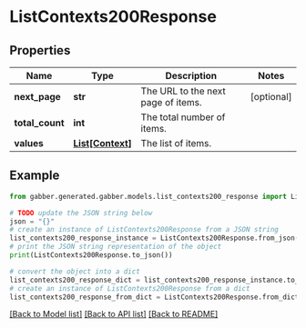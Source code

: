 # ListContexts200Response


## Properties

Name | Type | Description | Notes
------------ | ------------- | ------------- | -------------
**next_page** | **str** | The URL to the next page of items. | [optional] 
**total_count** | **int** | The total number of items. | 
**values** | [**List[Context]**](Context.md) | The list of items. | 

## Example

```python
from gabber.generated.gabber.models.list_contexts200_response import ListContexts200Response

# TODO update the JSON string below
json = "{}"
# create an instance of ListContexts200Response from a JSON string
list_contexts200_response_instance = ListContexts200Response.from_json(json)
# print the JSON string representation of the object
print(ListContexts200Response.to_json())

# convert the object into a dict
list_contexts200_response_dict = list_contexts200_response_instance.to_dict()
# create an instance of ListContexts200Response from a dict
list_contexts200_response_from_dict = ListContexts200Response.from_dict(list_contexts200_response_dict)
```
[[Back to Model list]](../README.md#documentation-for-models) [[Back to API list]](../README.md#documentation-for-api-endpoints) [[Back to README]](../README.md)


